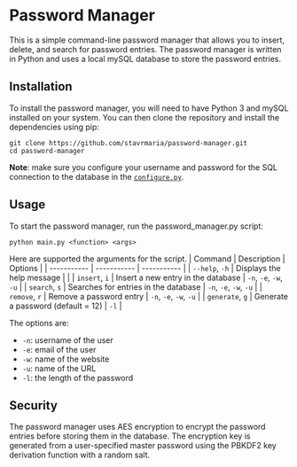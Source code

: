 # Password Manager
This is a simple command-line password manager that allows you to insert, delete, and search for password entries. The password manager is written in Python and uses a local mySQL database to store the password entries.

## Installation
To install the password manager, you will need to have Python 3 and mySQL installed on your system. You can then clone the repository and install the dependencies using pip:
```
git clone https://github.com/stavrmaria/password-manager.git
cd password-manager
```
**Note**: make sure you configure your username and password for the SQL connection to the database in the [`configure.py`](src/configure.py).

## Usage
To start the password manager, run the password_manager.py script:
```
python main.py <function> <args>
```
Here are supported the arguments for the script.
| Command | Description | Options |
| ----------- | ----------- | ----------- |
| `--help`, `-h` | Displays the help message | |
| `insert`, `i` | Insert a new entry in the database | `-n`, `-e`, `-w`, `-u` |
| `search`, `s` | Searches for entries in the database | `-n`, `-e`, `-w`, `-u` |
| `remove`, `r` | Remove a password entry | `-n`, `-e`, `-w`, `-u` |
| `generate`, `g` | Generate a password (default = 12) | `-l` |

The options are:
- `-n`: username of the user
- `-e`: email of the user
- `-w`: name  of the website
- `-u`: name  of the URL
- `-l`: the length of the password

## Security
The password manager uses AES encryption to encrypt the password entries before storing them in the database. The encryption key is generated from a user-specified master password using the PBKDF2 key derivation function with a random salt.

